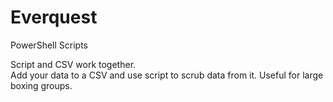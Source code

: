 # Everquest
PowerShell Scripts

Script and CSV work together.  
Add your data to a CSV and use script to scrub data from it.  Useful for large boxing groups.  

